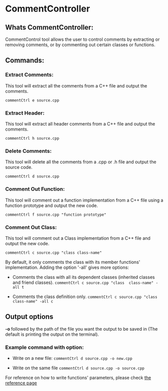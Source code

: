 # CommentController

## Whats CommentController:
CommentControl tool allows the user to control comments by extracting or removing comments, or by commenting out certain classes or functions.

## Commands:
### Extract Comments:
This tool will extract all the comments from a C++ file and output the comments.

`commentCtrl e source.cpp`

### Extract Header:
This tool will extract all header comments from a C++ file and output the comments.

`commentCtrl h source.cpp`

### Delete Comments:
This tool will delete all the comments from a .cpp or .h file and output the source code.

`commentCtrl d source.cpp`

### Comment Out Function:
This tool will comment out a function implementation from a C++ file using a function prototype and output the new code.

`commentCtrl f source.cpp "function prototype"`

### Comment Out Class:
This tool will comment out a Class implementation from a C++ file and output the new code.

`commentCtrl c source.cpp "class class-name"`

By default, it only comments the class with its member functions' implementation. Adding the option '-all' gives more options: 

- Comments the class with all its dependent classes (inherited classes and friend classes). 
`commentCtrl c source.cpp "class  class-name" -all t`

- Comments the class definition only.
`commentCtrl c source.cpp "class  class-name" -all c`

## Output options
<strong> -o </strong> followed by the path of the file you want the output to be saved in (The default is printing the output on the terminal).

### Example command with option:
- Write on a new file:
`commentCtrl d source.cpp -o new.cpp`
  
- Write on the same file
`commentCtrl d source.cpp -o source.cpp`

For reference on how to write functions' parameters, please check [the reference page](./reference.md)